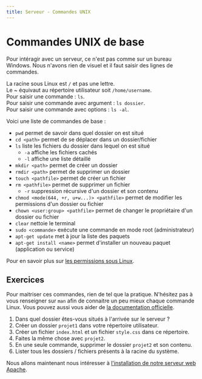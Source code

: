 ```yaml
---
title: Serveur - Commandes UNIX
---
```


# Commandes UNIX de base

Pour intéragir avec un serveur, ce n'est pas comme sur un bureau Windows. Nous n'avons rien de visuel et il faut saisir des lignes de commandes.

La racine sous Linux est ```/``` et pas une lettre.  
Le ~ équivaut au répertoire utilisateur soit ```/home/username```.  
Pour saisir une commande : ```ls```.  
Pour saisir une commande avec argument : ```ls dossier```.  
Pour saisir une commande avec options : ```ls -al```.

Voici une liste de commandes de base :

- ```pwd``` permet de savoir dans quel dossier on est situé
- ```cd <path>``` permet de se déplacer dans un dossier/fichier
- ```ls``` liste les fichiers du dossier dans lequel on est situé
    - ```-a``` affiche les fichiers cachés
    - ```-l``` affiche une liste détaillé
- ```mkdir <path>``` permet de créer un dossier
- ```rmdir <path>``` permet de supprimer un dossier
- ```touch <pathfile>``` permet de créer un fichier
- ```rm <pathfile>``` permet de supprimer un fichier
    - ```-r``` suppression récursive d'un dossier et son contenu
- ```chmod <mode(644, +r, u+w...)> <pathfile>``` permet de modifier les permissions d'un dossier ou fichier
- ```chown <user:group> <pathfile>``` permet de changer le propriétaire d'un dossier ou fichier
- ```clear``` nettoie le terminal
- ```sudo <commande>``` exécute une commande en mode root (administrateur)
- ```apt-get update``` met à jour la liste des paquets
- ```apt-get install <name>``` permet d'installer un nouveau paquet (application ou service)

Pour en savoir plus sur <a href="https://doc.ubuntu-fr.org/permissions" target="_blank">les permissions sous Linux</a>.

## Exercices

Pour maitriser ces commandes, rien de tel que la pratique. N'hésitez pas à vous renseigner sur ```man``` afin de connaitre un peu mieux chaque commande Linux. Vous pouvez aussi vous aider de <a href="https://doc.ubuntu-fr.org/tutoriel/console_ligne_de_commande" target="_blank">la documentation officielle</a>.

1. Dans quel dossier êtes-vous situés à l'arrivée sur le serveur ?
2. Créer un dossier ```projet1``` dans votre répertoire utilisateur.
3. Créer un fichier ```index.html``` et un fichier ```style.css``` dans ce répertoire.
4. Faites la même chose avec ```projet2```.
5. En une seule commande, supprimer le dossier ```projet2``` et son contenu.
6. Lister tous les dossiers / fichiers présents à la racine du système.

Nous allons maintenant nous intéresser à [l'installation de notre serveur web Apache](installer-le-serveur-web-apache.html).
